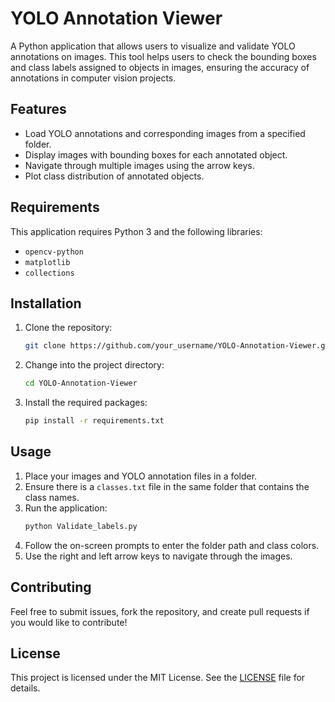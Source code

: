 # YOLO Annotation Viewer

A Python application that allows users to visualize and validate YOLO annotations on images. This tool helps users to check the bounding boxes and class labels assigned to objects in images, ensuring the accuracy of annotations in computer vision projects.

## Features

- Load YOLO annotations and corresponding images from a specified folder.
- Display images with bounding boxes for each annotated object.
- Navigate through multiple images using the arrow keys.
- Plot class distribution of annotated objects.

## Requirements

This application requires Python 3 and the following libraries:

- `opencv-python`
- `matplotlib`
- `collections`

## Installation

1. Clone the repository:
   ```bash
   git clone https://github.com/your_username/YOLO-Annotation-Viewer.git
   ```
2. Change into the project directory:
   ```bash
   cd YOLO-Annotation-Viewer
   ```
3. Install the required packages:
   ```bash
   pip install -r requirements.txt
   ```

## Usage

1. Place your images and YOLO annotation files in a folder.
2. Ensure there is a `classes.txt` file in the same folder that contains the class names.
3. Run the application:
   ```bash
   python Validate_labels.py
   ```
4. Follow the on-screen prompts to enter the folder path and class colors.
5. Use the right and left arrow keys to navigate through the images.

## Contributing

Feel free to submit issues, fork the repository, and create pull requests if you would like to contribute!

## License

This project is licensed under the MIT License. See the [LICENSE](LICENSE) file for details.
